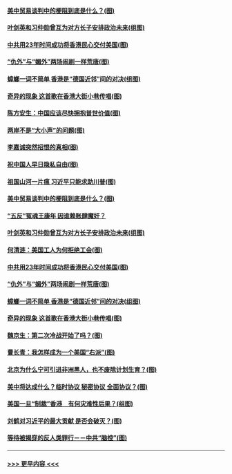 #### [美中贸易谈判中的梗阻到底是什么？(图)](../pages/p4/907791.md?t=09191933) 
#### [叶剑英和习仲勋曾互为对方长子安排政治未来(组图)](../pages/p4/907786.md?t=09191933) 
#### [中共用23年时间成功将香港民心交付美国(图)](../pages/p4/907698.md?t=09191933) 
#### [“仇外”与“媚外”两场闹剧一样荒唐(图)](../pages/p4/907689.md?t=09191933) 
#### [蟑螂一词不简单 香港是“德国近邻”间的对决(组图)](../pages/p4/907618.md?t=09191933) 
#### [奇异的现象 这首歌在香港大街小巷传唱(图)](../pages/p4/907583.md?t=09191933) 
#### [陈方安生：中国应该尽快拥抱普世价值(图)](../pages/p4/907826.md?t=09191933) 
#### [两岸不是“大小声”的问题(图)](../pages/p4/907825.md?t=09191933) 
#### [李嘉诚突然招恨的真相(图)](../pages/p4/907799.md?t=09191933) 
#### [祝中国人早日隐私自由(图)](../pages/p4/907797.md?t=09191933) 
#### [祖国山河一片瘟 习近平只能求助川普(图)](../pages/p4/907796.md?t=09191933) 
#### [美中贸易谈判中的梗阻到底是什么？(图)](../pages/p4/907791.md?t=09191933) 
#### [“五反”冤魂王康年 因谁赖账肆魔奸？](../pages/p4/907787.md?t=09191933) 
#### [叶剑英和习仲勋曾互为对方长子安排政治未来(组图)](../pages/p4/907786.md?t=09191933) 
#### [何清涟：美国工人为何拒绝工会(图)](../pages/p4/907701.md?t=09191933) 
#### [中共用23年时间成功将香港民心交付美国(图)](../pages/p4/907698.md?t=09191933) 
#### [“仇外”与“媚外”两场闹剧一样荒唐(图)](../pages/p4/907689.md?t=09191933) 
#### [蟑螂一词不简单 香港是“德国近邻”间的对决(组图)](../pages/p4/907618.md?t=09191933) 
#### [奇异的现象 这首歌在香港大街小巷传唱(图)](../pages/p4/907583.md?t=09191933) 
#### [魏京生：第二次冷战开始了吗？(图)](../pages/p4/907581.md?t=09191933) 
#### [曹长青：我怎样成为一个美国“右派”(图)](../pages/p4/907580.md?t=09191933) 
#### [北京为什么宁可引进非洲黑人，也不废除计划生育？(图)](../pages/p4/907577.md?t=09191933) 
#### [美中将达成什么？临时协议 秘密协议 全面协议？(图)](../pages/p4/907576.md?t=09191933) 
#### [美国一旦“制裁”香港　有何灾难性后果？(组图)](../pages/p4/907575.md?t=09191933) 
#### [刘鹤对习近平的最大贡献 是否会破灭？(图)](../pages/p4/907509.md?t=09191933) 
#### [等待被揭穿的反人类罪行－－中共“脑控”(图)](../pages/p4/907167.md?t=09191933) 

----
#### [ >>> 更早内容 <<< ](../indexes/p4-earlier.md)
